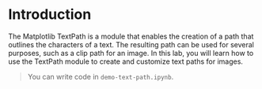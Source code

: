 # Introduction

The Matplotlib TextPath is a module that enables the creation of a path that outlines the characters of a text. The resulting path can be used for several purposes, such as a clip path for an image. In this lab, you will learn how to use the TextPath module to create and customize text paths for images.

> You can write code in `demo-text-path.ipynb`.
